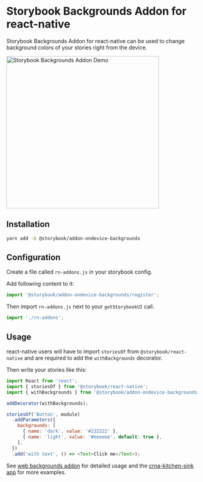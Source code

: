 # Storybook Backgrounds Addon for react-native

Storybook Backgrounds Addon for react-native can be used to change background colors of your stories right from the device.

<img src="https://raw.githubusercontent.com/storybookjs/storybook/master/addons/ondevice-backgrounds/docs/demo.gif" alt="Storybook Backgrounds Addon Demo" width="400" />

## Installation

```sh
yarn add -D @storybook/addon-ondevice-backgrounds
```

## Configuration

Create a file called `rn-addons.js` in your storybook config.

Add following content to it:

```js
import '@storybook/addon-ondevice-backgrounds/register';
```

Then import `rn-addons.js` next to your `getStorybookUI` call.

```js
import './rn-addons';
```

## Usage

react-native users will have to import `storiesOf` from `@storybook/react-native` and are required to add the `withBackgrounds` decorator.

Then write your stories like this:

```js
import React from 'react';
import { storiesOf } from '@storybook/react-native';
import { withBackgrounds } from '@storybook/addon-ondevice-backgrounds';

addDecorator(withBackgrounds);

storiesOf('Button', module)
  .addParameters({
    backgrounds: [
      { name: 'dark', value: '#222222' },
      { name: 'light', value: '#eeeeee', default: true },
    ],
  })
  .add('with text', () => <Text>Click me</Text>);
```

See [web backgrounds addon](../backgrounds#usage) for detailed usage and the [crna-kitchen-sink app](../../examples-native/crna-kitchen-sink) for more examples.
